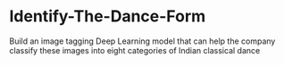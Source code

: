 # Identify-The-Dance-Form
Build an image tagging Deep Learning model that can help the company classify these images into eight categories of Indian classical dance
